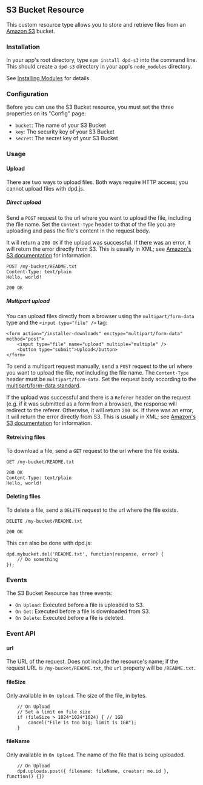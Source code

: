 <!--{
	title: 'S3 Bucket',
	tags: ['resource type', 'module', 's3'],
  description: 'Store and retrieve files from an S3 Bucket.'
}-->

## S3 Bucket Resource

This custom resource type allows you to store and retrieve files from an [Amazon S3](http://aws.amazon.com/s3/) bucket.

### Installation

In your app's root directory, type `npm install dpd-s3` into the command line. This should create a `dpd-s3` directory in your app's `node_modules` directory.

See [Installing Modules](../installing-modules.md) for details.

### Configuration

Before you can use the S3 Bucket resource, you must set the three properties on its "Config" page:

- `bucket`: The name of your S3 Bucket
- `key`: The security key of your S3 Bucket
- `secret`: The secret key of your S3 Bucket

### Usage

#### Upload <!-- ref -->

There are two ways to upload files. Both ways require HTTP access; you cannot upload files with dpd.js.

##### Direct upload 

Send a `POST` request to the url where you want to upload the file, including the file name. Set the `Content-Type` header to that of the file you are uploading and pass the file's content in the request body.

It will return a `200 OK` if the upload was successful. If there was an error, it will return the error directly from S3. This is usually in XML; see [Amazon's S3 documentation](http://aws.amazon.com/documentation/s3/) for information.

	POST /my-bucket/README.txt
	Content-Type: text/plain
	Hello, world!

	200 OK

##### Multipart upload

You can upload files directly from a browser using the `multipart/form-data` type and the `<input type="file" />` tag:

	<form action="/installer-downloads" enctype="multipart/form-data" method="post">
		<input type="file" name="upload" multiple="multiple" />
		<button type="submit">Upload</button>
	</form>

To send a multipart request manually, send a `POST` request to the url where you want to upload the file, *not* including the file name. The `Content-Type` header must be `multipart/form-data`. Set the request body according to the [multipart/form-data standard](http://www.w3.org/TR/html401/interact/forms.html#h-17.13.4.2).

If the upload was successful and there is a `Referer` header on the request (e.g. if it was submitted as a form from a browser), the response will redirect to the referer. Otherwise, it will return `200 OK`. If there was an error, it will return the error directly from S3. This is usually in XML; see [Amazon's S3 documentation](http://aws.amazon.com/documentation/s3/) for information.

#### Retreiving files <!-- ref -->

To download a file, send a `GET` request to the url where the file exists. 

	GET /my-bucket/README.txt

	200 OK
	Content-Type: text/plain
	Hello, world!

#### Deleting files <!-- ref -->

To delete a file, send a `DELETE` request to the url where the file exists.

	DELETE /my-bucket/README.txt

	200 OK

This can also be done with dpd.js:

	dpd.mybucket.del('README.txt', function(response, error) {
		// Do something
	});

### Events

The S3 Bucket Resource has three events:

- `On Upload`: Executed before a file is uploaded to S3.
- `On Get`: Executed before a file is downloaded from S3.
- `On Delete`: Executed before a file is deleted.

### Event API

#### url <!-- api -->

The URL of the request. Does not include the resource's name; if the request URL is `/my-bucket/README.txt`, the `url` property will be `/README.txt`.

#### fileSize  <!-- api -->

Only available in `On Upload`. The size of the file, in bytes.

		// On Upload
		// Set a limit on file size
		if (fileSize > 1024*1024*1024) { // 1GB
			cancel("File is too big; limit is 1GB");
		}

#### fileName <!-- api -->

Only available in `On Upload`. The name of the file that is being uploaded.

		// On Upload
		dpd.uploads.post({ filename: fileName, creator: me.id }, function() {})